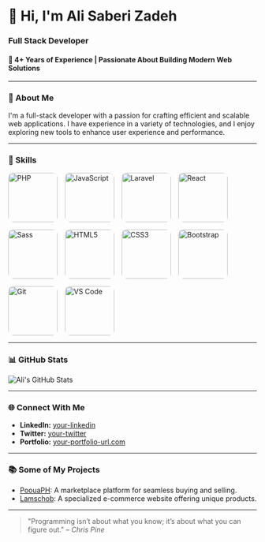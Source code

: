 # 👋 Hi, I'm **Ali Saberi Zadeh**

### Full Stack Developer
#### 🚀 4+ Years of Experience | Passionate About Building Modern Web Solutions

---

### 🌟 About Me
I'm a full-stack developer with a passion for crafting efficient and scalable web applications. I have experience in a variety of technologies, and I enjoy exploring new tools to enhance user experience and performance.

---

### 🚀 Skills

<div style="display: flex; flex-wrap: wrap; gap: 15px;">
    <img src="https://media.giphy.com/media/3o7buirZJMG27oVdWg/giphy.gif" alt="PHP" width="100" height="100" style="border-radius: 10px;"/>
    <img src="https://media.giphy.com/media/1Z4N6tzzgYI5t5kiYc/giphy.gif" alt="JavaScript" width="100" height="100" style="border-radius: 10px;"/>
    <img src="https://media.giphy.com/media/j3N1sKMSP7q3RlhPPC/giphy.gif" alt="Laravel" width="100" height="100" style="border-radius: 10px;"/>
    <img src="https://media.giphy.com/media/WY12SuYaBccY1R5owH/giphy.gif" alt="React" width="100" height="100" style="border-radius: 10px;"/>
    <img src="https://media.giphy.com/media/3ohhwJRGs5C7j7RDoE/giphy.gif" alt="Sass" width="100" height="100" style="border-radius: 10px;"/>
    <img src="https://media.giphy.com/media/8T70GgV8pNjOhmOCuU/giphy.gif" alt="HTML5" width="100" height="100" style="border-radius: 10px;"/>
    <img src="https://media.giphy.com/media/3o7bufozV2I0r0yqe8/giphy.gif" alt="CSS3" width="100" height="100" style="border-radius: 10px;"/>
    <img src="https://media.giphy.com/media/l4KibFgRt9u4mLx8U/giphy.gif" alt="Bootstrap" width="100" height="100" style="border-radius: 10px;"/>
    <img src="https://media.giphy.com/media/3oEjI6SIIHBZ7wF2Jm/giphy.gif" alt="Git" width="100" height="100" style="border-radius: 10px;"/>
    <img src="https://media.giphy.com/media/l1J9q65R0nYQoq8S4/giphy.gif" alt="VS Code" width="100" height="100" style="border-radius: 10px;"/>
</div>

---

### 📊 GitHub Stats
![Ali's GitHub Stats](https://github-readme-stats.vercel.app/api?username=your-username&show_icons=true&theme=radical)

---

### 🌐 Connect With Me
- **LinkedIn:** [your-linkedin](https://www.linkedin.com/in/your-linkedin)
- **Twitter:** [your-twitter](https://twitter.com/your-twitter)
- **Portfolio:** [your-portfolio-url.com](https://your-portfolio-url.com)

---

### 📚 Some of My Projects
- [PoouaPH](https://your-project-url.com): A marketplace platform for seamless buying and selling.
- [Lamschob](https://your-project-url.com): A specialized e-commerce website offering unique products.

---

> "Programming isn’t about what you know; it’s about what you can figure out." – *Chris Pine*

